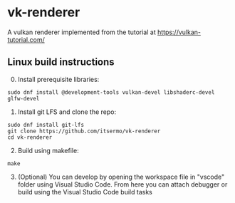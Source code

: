 # vk-renderer
A vulkan renderer implemented from the tutorial at https://vulkan-tutorial.com/

## Linux build instructions

0. Install prerequisite libraries:
  ```
  sudo dnf install @development-tools vulkan-devel libshaderc-devel glfw-devel
  ```

1. Install git LFS and clone the repo:
  ```
  sudo dnf install git-lfs
  git clone https://github.com/itsermo/vk-renderer
  cd vk-renderer
  ```
  
2. Build using makefile:
  ```
  make
  ```
  
3. (Optional) You can develop by opening the workspace file in "vscode" folder using Visual Studio Code.  From here you can attach debugger or build using the Visual Studio Code build tasks
